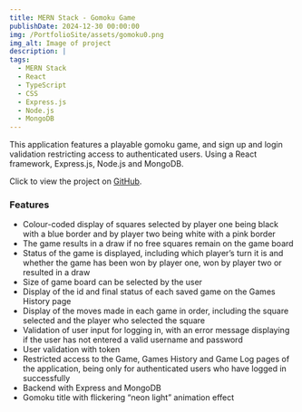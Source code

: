 ```yaml
---
title: MERN Stack - Gomoku Game
publishDate: 2024-12-30 00:00:00
img: /PortfolioSite/assets/gomoku0.png
img_alt: Image of project
description: |
tags:
  - MERN Stack
  - React
  - TypeScript
  - CSS
  - Express.js
  - Node.js
  - MongoDB
---
```


This application features a playable gomoku game, and sign up and login validation restricting access to authenticated users. Using a React framework, Express.js, Node.js and MongoDB.

Click to view the project on <a href="https://github.com/BiancaDavey/Gomoku-Game/">GitHub</a>.

### Features

- Colour-coded display of squares selected by player one being black with a blue border and by player two being white with a pink border
- The game results in a draw if no free squares remain on the game board
- Status of the game is displayed, including which player’s turn it is and whether the game has been won by player one, won by player two or resulted in a draw
- Size of game board can be selected by the user
- Display of the id and final status of each saved game on the Games History page
- Display of the moves made in each game in order, including the square selected and the player who selected the square
- Validation of user input for logging in, with an error message displaying if the user has not entered a valid username and password
- User validation with token
- Restricted access to the Game, Games History and Game Log pages of the application, being only for authenticated users who have logged in successfully
- Backend with Express and MongoDB
- Gomoku title with flickering “neon light” animation effect
